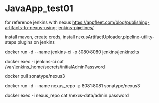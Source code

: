 # JavaApp_test01

for reference jenkins with nexus
https://appfleet.com/blog/publishing-artifacts-to-nexus-using-jenkins-pipelines/

install maven, create creds, install nexusArtifactUploader,pipeline-utility-steps plugins on jenkins

docker run -d --name jenkins-ci -p 8080:8080 jenkins/jenkins:lts

docker exec -i jenkins-ci cat /var/jenkins_home/secrets/initialAdminPassword

docker pull sonatype/nexus3

docker run -d --name nexus_repo -p 8081:8081 sonatype/nexus3

docker exec -i nexus_repo cat /nexus-data/admin.password

